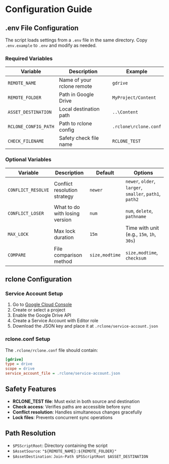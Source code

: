 # Configuration Guide

## .env File Configuration

The script loads settings from a `.env` file in the same directory. Copy `.env.example` to `.env` and modify as needed.

### Required Variables

| Variable             | Description                | Example               |
| -------------------- | -------------------------- | --------------------- |
| `REMOTE_NAME`        | Name of your rclone remote | `gdrive`              |
| `REMOTE_FOLDER`      | Path in Google Drive       | `MyProject/Content`   |
| `ASSET_DESTINATION`  | Local destination path     | `..\Content`          |
| `RCLONE_CONFIG_PATH` | Path to rclone config      | `.rclone\rclone.conf` |
| `CHECK_FILENAME`     | Safety check file name     | `RCLONE_TEST`         |

### Optional Variables

| Variable           | Description                    | Default        | Options                                                 |
| ------------------ | ------------------------------ | -------------- | ------------------------------------------------------- |
| `CONFLICT_RESOLVE` | Conflict resolution strategy   | `newer`        | `newer`, `older`, `larger`, `smaller`, `path1`, `path2` |
| `CONFLICT_LOSER`   | What to do with losing version | `num`          | `num`, `delete`, `pathname`                             |
| `MAX_LOCK`         | Max lock duration              | `15m`          | Time with unit (e.g., `15m`, `1h`, `30s`)               |
| `COMPARE`          | File comparison method         | `size,modtime` | `size,modtime`, `checksum`                              |

## rclone Configuration

### Service Account Setup

1. Go to [Google Cloud Console](https://console.cloud.google.com/)
2. Create or select a project
3. Enable the Google Drive API
4. Create a Service Account with Editor role
5. Download the JSON key and place it at `.rclone/service-account.json`

### rclone.conf Setup

The `.rclone/rclone.conf` file should contain:

```ini
[gdrive]
type = drive
scope = drive
service_account_file = .rclone/service-account.json
```

## Safety Features

- **RCLONE_TEST file**: Must exist in both source and destination
- **Check access**: Verifies paths are accessible before sync
- **Conflict resolution**: Handles simultaneous changes gracefully
- **Lock files**: Prevents concurrent sync operations

## Path Resolution

- `$PSScriptRoot`: Directory containing the script
- `$AssetSource`: `"${REMOTE_NAME}:${REMOTE_FOLDER}"`
- `$AssetDestination`: `Join-Path $PSScriptRoot $ASSET_DESTINATION`
